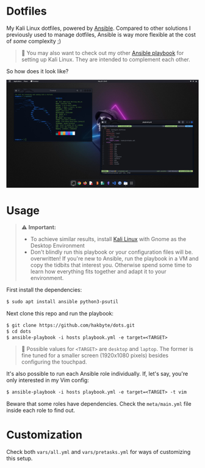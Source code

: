 # Dotfiles

My Kali Linux dotfiles, powered by [Ansible](https://www.ansible.com/). Compared
to other solutions I previously used to manage dotfiles, Ansible is way more
flexible at the cost of *some* complexity ;)

> :memo: You may also want to check out my other [Ansible playbook](https://github.com/hakbyte/flame)
> for setting up Kali Linux. They are intended to complement each other.

So how does it look like?

![](.assets/sample.jpg)

# Usage

> :warning: **Important:**
> - To achieve similar results, install [Kali Linux](https://www.kali.org/) with
>   Gnome as the Desktop Environment
> - Don't blindly run this playbook or your configuration files will be.
>   overwritten! If you're new to Ansible, run the playbook in a VM and copy the
>   tidbits that interest you. Otherwise spend some time to learn how everything
>   fits together and adapt it to your environment.

First install the dependencies:

```txt
$ sudo apt install ansible python3-psutil
```

Next clone this repo and run the playbook:

```
$ git clone https://github.com/hakbyte/dots.git
$ cd dots
$ ansible-playbook -i hosts playbook.yml -e target=<TARGET>
```

> :memo: Possible values for `<TARGET>` are `desktop` and `laptop`. The former
> is fine tuned for a smaller screen (1920x1080 pixels) besides configuring the
> touchpad.

It's also possible to run each Ansible role individually. If, let's say, you're
only interested in my Vim config:

```txt
$ ansible-playbook -i hosts playbook.yml -e target=<TARGET> -t vim
```

Beware that some roles have dependencies. Check the `meta/main.yml` file inside
each role to find out.

# Customization

Check both `vars/all.yml` and `vars/pretasks.yml` for ways of customizing this
setup.

